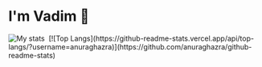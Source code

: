 # I'm Vadim 👋

<img alt="My stats" src="https://github-readme-stats.vercel.app/api?username=aso-off&show_icons=true"/>

<img alt="" src="https://github-readme-stats.vercel.app/api/top-langs/?username=aso-off"/>
[![Top Langs](https://github-readme-stats.vercel.app/api/top-langs/?username=anuraghazra)](https://github.com/anuraghazra/github-readme-stats)
